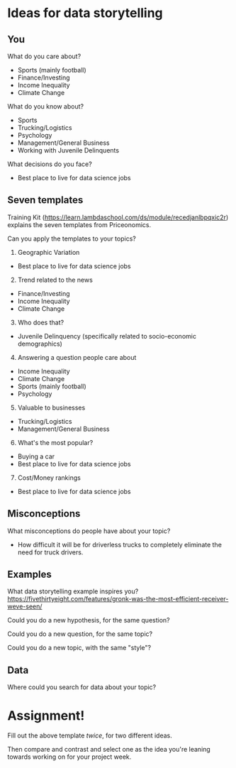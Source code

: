 # Ideas for data storytelling

## You

What do you care about?
- Sports (mainly football)
- Finance/Investing
- Income Inequality
- Climate Change

What do you know about?
- Sports
- Trucking/Logistics
- Psychology
- Management/General Business
- Working with Juvenile Delinquents


What decisions do you face?
- Best place to live for data science jobs

## Seven templates

Training Kit (https://learn.lambdaschool.com/ds/module/recedjanlbpqxic2r) explains the seven templates from Priceonomics.

Can you apply the templates to your topics? 

1. Geographic Variation
- Best place to live for data science jobs

2. Trend related to the news
- Finance/Investing
- Income Inequality
- Climate Change

3. Who does that?
- Juvenile Delinquency (specifically related to socio-economic demographics)

4. Answering a question people care about
- Income Inequality
- Climate Change
- Sports (mainly football)
- Psychology

5. Valuable to businesses
- Trucking/Logistics
- Management/General Business

6. What's the most popular?
- Buying a car
- Best place to live for data science jobs

7. Cost/Money rankings
- Best place to live for data science jobs

## Misconceptions

What misconceptions do people have about your topic?
- How difficult it will be for driverless trucks to completely eliminate the need for truck drivers.

## Examples

What data storytelling example inspires you?
https://fivethirtyeight.com/features/gronk-was-the-most-efficient-receiver-weve-seen/


Could you do a new hypothesis, for the same question?


Could you do a new question, for the same topic?


Could you do a new topic, with the same "style"?


## Data

Where could you search for data about your topic?


# Assignment!

Fill out the above template *twice*, for two different ideas.

Then compare and contrast and select one as the idea you're leaning towards
working on for your project week.
